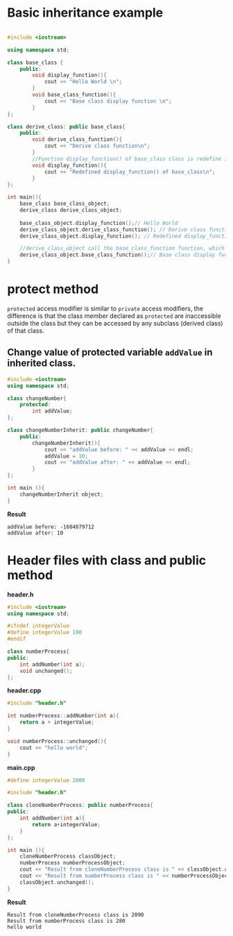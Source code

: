 # Basic inheritance example

```cpp

#include <iostream>

using namespace std;

class base_class {
	public:
		void display_function(){
			cout << "Hello World \n";
		}
		void base_class_function(){
			cout << "Base class display function \n";
		}
};

class derive_class: public base_class{
	public:
		void derive_class_function(){
			cout << "Derive class function\n";
		}
		//Function display_function() of base_class class is redefine in derive_class class
		void display_function(){
			cout << "Redefined display_function() of base_class\n";
		}
};

int main(){
	base_class base_class_object;
	derive_class derive_class_object;
	
	base_class_object.display_function();// Hello World
	derive_class_object.derive_class_function(); // Derive class function
	derive_class_object.display_function(); // Redefined display_function() of base_class

	//derive_class_object call the base_class_function function, which isn't defined in class derive_class
	derive_class_object.base_class_function();// Base class display function
}
```
	
# protect method

``protected`` access modifier is similar to ``private`` access modifiers, the difference is that the class member declared as ``protected`` are inaccessible outside the class but they can be accessed by any subclass (derived class) of that class.

## Change value of protected variable ``addValue`` in inherited class.

```cpp
#include <iostream>
using namespace std;

class changeNumber{
	protected: 
		int addValue;
};

class changeNumberInherit: public changeNumber{
    public:
		changeNumberInherit(){
            cout << "addValue before: " << addValue << endl;
            addValue = 10;
            cout << "addValue after: " << addValue << endl;
		}
};

int main (){
	changeNumberInherit object;
}
```

**Result**

```
addValue before: -1604079712
addValue after: 10
```

# Header files with class and public method

**header.h**

```cpp
#include <iostream>
using namespace std;

#ifndef integerValue
#define integerValue 190
#endif

class numberProcess{
public:
	int addNumber(int a);
	void unchanged();
};
```

**header.cpp**

```cpp
#include "header.h"

int numberProcess::addNumber(int a){
	return a + integerValue;
}

void numberProcess::unchanged(){
	cout << "hello world";
}
```

**main.cpp**

```cpp
#define integerValue 2000

#include "header.h"

class cloneNumberProcess: public numberProcess{
public:
	int addNumber(int a){
		return a+integerValue;
	}
};

int main (){
	cloneNumberProcess classObject;
	numberProcess numberProcessObject;
 	cout << "Result from cloneNumberProcess class is " << classObject.addNumber(90) << endl;
 	cout << "Result from numberProcess class is " << numberProcessObject.addNumber(90) << endl;
 	classObject.unchanged();
}
```
**Result**
```
Result from cloneNumberProcess class is 2090
Result from numberProcess class is 280
hello world
```
